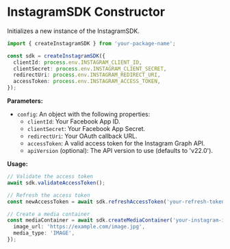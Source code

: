 # InstagramSDK Constructor

Initializes a new instance of the InstagramSDK.

```typescript
import { createInstagramSDK } from 'your-package-name';

const sdk = createInstagramSDK({
  clientId: process.env.INSTAGRAM_CLIENT_ID,
  clientSecret: process.env.INSTAGRAM_CLIENT_SECRET,
  redirectUri: process.env.INSTAGRAM_REDIRECT_URI,
  accessToken: process.env.INSTAGRAM_ACCESS_TOKEN,
});
```

**Parameters:**

- `config`: An object with the following properties:
  - `clientId`: Your Facebook App ID.
  - `clientSecret`: Your Facebook App Secret.
  - `redirectUri`: Your OAuth callback URL.
  - `accessToken`: A valid access token for the Instagram Graph API.
  - `apiVersion` (optional): The API version to use (defaults to 'v22.0').

**Usage:**

```typescript
// Validate the access token
await sdk.validateAccessToken();

// Refresh the access token
const newAccessToken = await sdk.refreshAccessToken('your-refresh-token');

// Create a media container
const mediaContainer = await sdk.createMediaContainer('your-instagram-id', {
  image_url: 'https://example.com/image.jpg',
  media_type: 'IMAGE',
});
```
